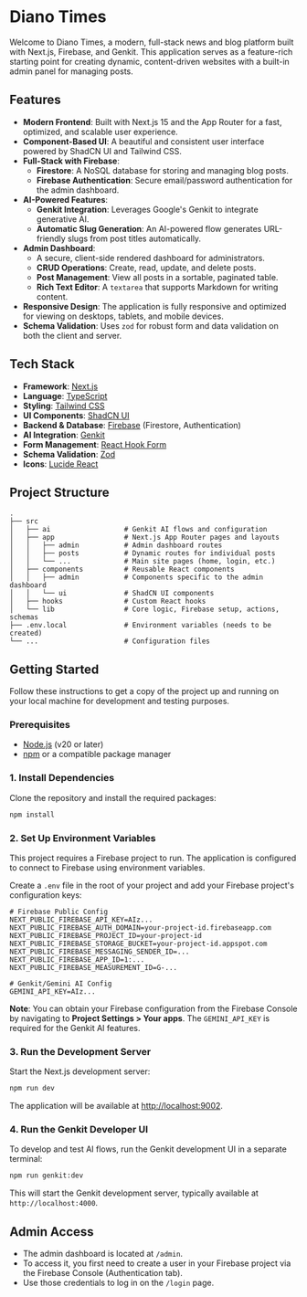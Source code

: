# Diano Times

Welcome to Diano Times, a modern, full-stack news and blog platform built with Next.js, Firebase, and Genkit. This application serves as a feature-rich starting point for creating dynamic, content-driven websites with a built-in admin panel for managing posts.

## Features

- **Modern Frontend**: Built with Next.js 15 and the App Router for a fast, optimized, and scalable user experience.
- **Component-Based UI**: A beautiful and consistent user interface powered by ShadCN UI and Tailwind CSS.
- **Full-Stack with Firebase**:
  - **Firestore**: A NoSQL database for storing and managing blog posts.
  - **Firebase Authentication**: Secure email/password authentication for the admin dashboard.
- **AI-Powered Features**:
  - **Genkit Integration**: Leverages Google's Genkit to integrate generative AI.
  - **Automatic Slug Generation**: An AI-powered flow generates URL-friendly slugs from post titles automatically.
- **Admin Dashboard**:
  - A secure, client-side rendered dashboard for administrators.
  - **CRUD Operations**: Create, read, update, and delete posts.
  - **Post Management**: View all posts in a sortable, paginated table.
  - **Rich Text Editor**: A `textarea` that supports Markdown for writing content.
- **Responsive Design**: The application is fully responsive and optimized for viewing on desktops, tablets, and mobile devices.
- **Schema Validation**: Uses `zod` for robust form and data validation on both the client and server.

## Tech Stack

- **Framework**: [Next.js](https://nextjs.org/)
- **Language**: [TypeScript](https://www.typescriptlang.org/)
- **Styling**: [Tailwind CSS](https://tailwindcss.com/)
- **UI Components**: [ShadCN UI](https://ui.shadcn.com/)
- **Backend & Database**: [Firebase](https://firebase.google.com/) (Firestore, Authentication)
- **AI Integration**: [Genkit](https://firebase.google.com/docs/genkit)
- **Form Management**: [React Hook Form](https://react-hook-form.com/)
- **Schema Validation**: [Zod](https://zod.dev/)
- **Icons**: [Lucide React](https://lucide.dev/guide/packages/lucide-react)

## Project Structure

```
.
├── src
│   ├── ai                  # Genkit AI flows and configuration
│   ├── app                 # Next.js App Router pages and layouts
│   │   ├── admin           # Admin dashboard routes
│   │   ├── posts           # Dynamic routes for individual posts
│   │   └── ...             # Main site pages (home, login, etc.)
│   ├── components          # Reusable React components
│   │   ├── admin           # Components specific to the admin dashboard
│   │   └── ui              # ShadCN UI components
│   ├── hooks               # Custom React hooks
│   └── lib                 # Core logic, Firebase setup, actions, schemas
├── .env.local              # Environment variables (needs to be created)
└── ...                     # Configuration files
```

## Getting Started

Follow these instructions to get a copy of the project up and running on your local machine for development and testing purposes.

### Prerequisites

- [Node.js](https://nodejs.org/en/) (v20 or later)
- [npm](https://www.npmjs.com/) or a compatible package manager

### 1. Install Dependencies

Clone the repository and install the required packages:

```bash
npm install
```

### 2. Set Up Environment Variables

This project requires a Firebase project to run. The application is configured to connect to Firebase using environment variables.

Create a `.env` file in the root of your project and add your Firebase project's configuration keys:

```
# Firebase Public Config
NEXT_PUBLIC_FIREBASE_API_KEY=AIz...
NEXT_PUBLIC_FIREBASE_AUTH_DOMAIN=your-project-id.firebaseapp.com
NEXT_PUBLIC_FIREBASE_PROJECT_ID=your-project-id
NEXT_PUBLIC_FIREBASE_STORAGE_BUCKET=your-project-id.appspot.com
NEXT_PUBLIC_FIREBASE_MESSAGING_SENDER_ID=...
NEXT_PUBLIC_FIREBASE_APP_ID=1:...
NEXT_PUBLIC_FIREBASE_MEASUREMENT_ID=G-...

# Genkit/Gemini AI Config
GEMINI_API_KEY=AIz...
```

**Note**: You can obtain your Firebase configuration from the Firebase Console by navigating to **Project Settings > Your apps**. The `GEMINI_API_KEY` is required for the Genkit AI features.

### 3. Run the Development Server

Start the Next.js development server:

```bash
npm run dev
```

The application will be available at [http://localhost:9002](http://localhost:9002).

### 4. Run the Genkit Developer UI

To develop and test AI flows, run the Genkit development UI in a separate terminal:

```bash
npm run genkit:dev
```

This will start the Genkit development server, typically available at `http://localhost:4000`.

## Admin Access

- The admin dashboard is located at `/admin`.
- To access it, you first need to create a user in your Firebase project via the Firebase Console (Authentication tab).
- Use those credentials to log in on the `/login` page.

